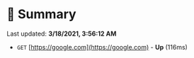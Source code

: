 # 📖 Summary
Last updated: **3/18/2021, 3:56:12 AM**

- `GET` [https://google.com](https://google.com) - **Up** (116ms)
